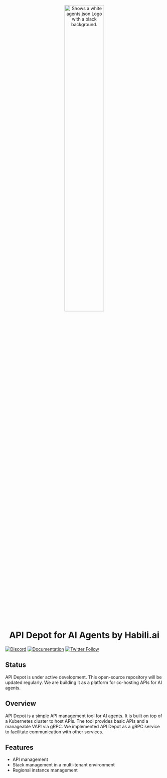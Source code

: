<p align="center">
  <img alt="Shows a white agents.json Logo with a black background." src="https://www.habili.ai/habili-logo.png" width="50%">
</p>
<h1 align="center">API Depot for AI Agents by <b>Habili.ai</b></h1>

[![Discord](https://img.shields.io/discord/1326403009470791690?style=flat&logo=discord&logoColor=white&label=discord&color=7289DA&link=https%3A%2F%2Fdiscord.gg%2FyDxRqhfE7h)](https://discord.gg/yDxRqhfE7h)
[![Documentation](https://img.shields.io/badge/Documentation-📕-blue)](https://docs.habili.ai)
[![Twitter Follow](https://img.shields.io/twitter/follow/habili_ai?style=social)](https://x.com/habili_ai)

## Status
API Depot is under active development. This open-source repository will be updated regularly. We are building it as a platform for co-hosting APIs for AI agents.

## Overview
API Depot is a simple API management tool for AI agents. It is built on top of a Kubernetes cluster to host APIs. The tool provides basic APIs and a manageable VAPI via gRPC. We implemented API Depot as a gRPC service to facilitate communication with other services.

## Features
- API management
- Stack management in a multi-tenant environment
- Regional instance management
